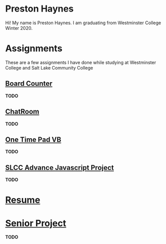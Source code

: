 # Preston Haynes

Hi! My name is Preston Haynes. I am graduating from Westminster College Winter 2020.


# Assignments

These are a few assignments I have done while studying at Westminster College and Salt Lake Community College

## [Board Counter](https://github.com/prestonhaynes/BoardCounter)

**TODO**

## [ChatRoom](https://github.com/prestonhaynes/ChatRoom)

**TODO**

## [One Time Pad VB](https://github.com/prestonhaynes/One-Time-Pad-VB)

**TODO**

## [SLCC Advance Javascript Project](https://github.com/prestonhaynes/SLCC-Advance-Javascript-Project)

**TODO**

# [Resume](https://github.com/prestonhaynes/resume/raw/master/Resume.docx)

# [Senior Project](https://github.com/prestonhaynes/tkd-tournament)

 **TODO**
 
